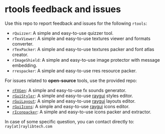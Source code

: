 # rtools feedback and issues

Use this repo to report feedback and issues for the following `rtools`:

 - `rQuizzer`: A simple and easy-to-use quizzer tool.
 - `rTexViewer`: A simple and easy-to-use textures viewer and formats converter.
 - `rTexPacker`: A simple and easy-to-use textures packer and font atlas creator.
 - `rImageShield`: A simple and easy-to-use image protector with message embedding.
 - `rrespacker`: A simple and easy-to-use rres resource packer.
 
 For issues related to **open-source** tools, use the provided repo:
 
 - [`rFXGen`](https://github.com/raysan5/rfxgen): A simple and easy-to-use fx sounds generator.
 - [`rGuiStyler`](https://github.com/raysan5/rguistyler): A simple and easy-to-use [raygui](https://github.com/raysan5/raygui) styles editor.
 - [`rGuiLayout`](https://github.com/raysan5/rguilayout): A simple and easy-to-use [raygui](https://github.com/raysan5/raygui) layouts editor.
 - [`rGuiIcons`](https://github.com/raysan5/rGuiIcons): A simple and easy-to-use [raygui](https://github.com/raysan5/raygui) icons editor.
 - [`rIconpacker`](https://github.com/raysan5/rIconpacker): A simple and easy-to-use icons packer and extractor.
 
 In case of some specific question, you can contact directly to: `ray[at]raylibtech.com`

